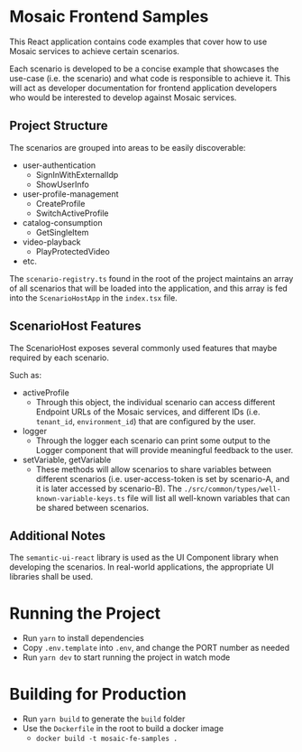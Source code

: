 # Mosaic Frontend Samples

This React application contains code examples that cover how to use Mosaic
services to achieve certain scenarios.

Each scenario is developed to be a concise example that showcases the use-case
(i.e. the scenario) and what code is responsible to achieve it. This will act as
developer documentation for frontend application developers who would be
interested to develop against Mosaic services.

## Project Structure

The scenarios are grouped into areas to be easily discoverable:

- user-authentication
  - SignInWithExternalIdp
  - ShowUserInfo
- user-profile-management
  - CreateProfile
  - SwitchActiveProfile
- catalog-consumption
  - GetSingleItem
- video-playback
  - PlayProtectedVideo
- etc.

The `scenario-registry.ts` found in the root of the project maintains an array
of all scenarios that will be loaded into the application, and this array is fed
into the `ScenarioHostApp` in the `index.tsx` file.

## ScenarioHost Features

The ScenarioHost exposes several commonly used features that maybe required by
each scenario.

Such as:

- activeProfile
  - Through this object, the individual scenario can access different Endpoint
    URLs of the Mosaic services, and different IDs (i.e. `tenant_id`,
    `environment_id`) that are configured by the user.
- logger
  - Through the logger each scenario can print some output to the Logger
    component that will provide meaningful feedback to the user.
- setVariable, getVariable
  - These methods will allow scenarios to share variables between different
    scenarios (i.e. user-access-token is set by scenario-A, and it is later
    accessed by scenario-B). The
    `./src/common/types/well-known-variable-keys.ts` file will list all
    well-known variables that can be shared between scenarios.

## Additional Notes

The `semantic-ui-react` library is used as the UI Component library when
developing the scenarios. In real-world applications, the appropriate UI
libraries shall be used.

# Running the Project

- Run `yarn` to install dependencies
- Copy `.env.template` into `.env`, and change the PORT number as needed
- Run `yarn dev` to start running the project in watch mode

# Building for Production

- Run `yarn build` to generate the `build` folder
- Use the `Dockerfile` in the root to build a docker image
  - `docker build -t mosaic-fe-samples .`
